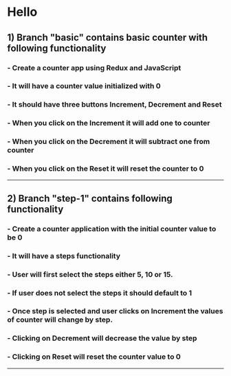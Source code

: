 # Hello

## 1) Branch "basic" contains basic counter with following functionality

### - Create a counter app using Redux and JavaScript

### - It will have a counter value initialized with 0

### - It should have three buttons Increment, Decrement and Reset

### - When you click on the Increment it will add one to counter

### - When you click on the Decrement it will subtract one from counter

### - When you click on the Reset it will reset the counter to 0

---

## 2) Branch "step-1" contains following functionality

### - Create a counter application with the initial counter value to be 0

### - It will have a steps functionality

### - User will first select the steps either 5, 10 or 15.

### - If user does not select the steps it should default to 1

### - Once step is selected and user clicks on Increment the values of counter will change by step.

### - Clicking on Decrement will decrease the value by step

### - Clicking on Reset will reset the counter value to 0

---

